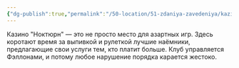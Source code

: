 ```yaml
---
{"dg-publish":true,"permalink":"/50-location/51-zdaniya-zavedeniya/kazino-noktyurn/","tags":["локация/заведение"]}
---
```


Казино "Ноктюрн" — это не просто место для азартных игр. Здесь коротают время за выпивкой и рулеткой лучшие наёмники, предлагающие свои услуги тем, кто платит больше. Клуб управляется Фэллонами, и потому любое нарушение порядка карается жестоко.   

